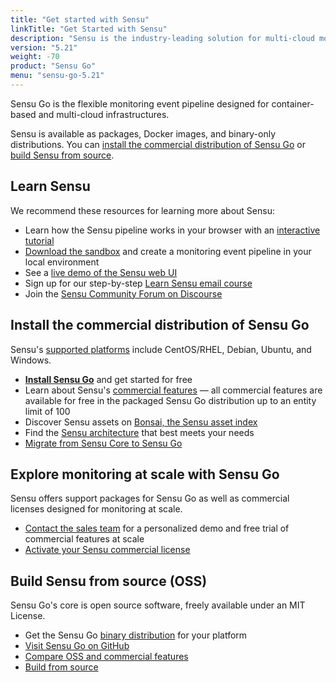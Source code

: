 ```yaml
---
title: "Get started with Sensu"
linkTitle: "Get Started with Sensu"
description: "Sensu is the industry-leading solution for multi-cloud monitoring at scale. The Sensu monitoring event pipeline helps businesses automate their monitoring workflows and gain deep visibility into their multi-cloud environments. Get started now and feel the #monitoringlove."
version: "5.21"
weight: -70
product: "Sensu Go"
menu: "sensu-go-5.21"
---
```


Sensu Go is the flexible monitoring event pipeline designed for container-based and multi-cloud infrastructures.

Sensu is available as packages, Docker images, and binary-only distributions.
You can [install the commercial distribution of Sensu Go][15] or [build Sensu from source][16].

## Learn Sensu

We recommend these resources for learning more about Sensu:

- Learn how the Sensu pipeline works in your browser with an [interactive tutorial][12]
- [Download the sandbox][7] and create a monitoring event pipeline in your local environment
- See a [live demo of the Sensu web UI][1]
- Sign up for our step-by-step [Learn Sensu email course][21]
- Join the [Sensu Community Forum on Discourse][8]

## Install the commercial distribution of Sensu Go

Sensu's [supported platforms][20] include CentOS/RHEL, Debian, Ubuntu, and Windows.

- [**Install Sensu Go**][2] and get started for free
- Learn about Sensu's [commercial features][3] &mdash; all commercial features are available for free in the packaged Sensu Go distribution up to an entity limit of 100
- Discover Sensu assets on [Bonsai, the Sensu asset index][6]
- Find the [Sensu architecture][18] that best meets your needs
- [Migrate from Sensu Core to Sensu Go][13]

## Explore monitoring at scale with Sensu Go

Sensu offers support packages for Sensu Go as well as commercial licenses designed for monitoring at scale.

- [Contact the sales team][4] for a personalized demo and free trial of commercial features at scale
- [Activate your Sensu commercial license][5]

## Build Sensu from source (OSS)

Sensu Go's core is open source software, freely available under an MIT License.

- Get the Sensu Go [binary distribution][19] for your platform
- [Visit Sensu Go on GitHub][10]
- [Compare OSS and commercial features][14]
- [Build from source][11]

[1]: ../learn/demo/
[2]: ../installation/install-sensu/
[3]: ../commercial
[4]: https://sensu.io/contact?subject=contact-sales
[5]: ../commercial/#get-started-with-commercial-features-in-sensu-go
[6]: https://bonsai.sensu.io/
[7]: ../learn/sandbox/
[8]: https://discourse.sensu.io/
[9]: ../reference/license/
[10]: https://github.com/sensu/sensu-go/
[11]: https://github.com/sensu/sensu-go/blob/master/CONTRIBUTING.md#building
[12]: ../learn/learn-in-15/
[13]: ../installation/upgrade/#migrate-to-sensu-go-from-sensu-core-1x
[14]: https://sensu.io/features#free-vs-paid
[15]: #install-the-commercial-distribution-of-sensu-go
[16]: #build-sensu-from-source-oss
[17]: #explore-monitoring-at-scale-with-sensu-go
[18]: ../guides/deploying/#common-sensu-architectures
[19]: ../platforms/#binary-only-distributions
[20]: ../platforms/
[21]: https://sensu.io/learn
